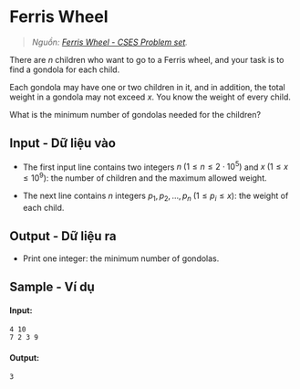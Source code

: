 
# Ferris Wheel

> *Nguồn: [Ferris Wheel - CSES Problem set](https://cses.fi/problemset/task/1090/).*

There are $n$ children who want to go to a Ferris wheel, and your task is to find a gondola for each child.

Each gondola may have one or two children in it, and in addition, the total weight in a gondola may not exceed $x$. You know the weight of every child.

What is the minimum number of gondolas needed for the children?

## Input - Dữ liệu vào

- The first input line contains two integers $n \; (1 \le n \le 2 \cdot 10^5)$ and $x \; (1 \le x \le 10^9)$: the number of children and the maximum allowed weight.

- The next line contains $n$ integers $p_1, p_2, \ldots, p_n \; (1 \le p_i \le x)$: the weight of each child.

## Output - Dữ liệu ra

- Print one integer: the minimum number of gondolas.

## Sample - Ví dụ

#### Input:

```
4 10
7 2 3 9
```

#### Output:

```
3
```

